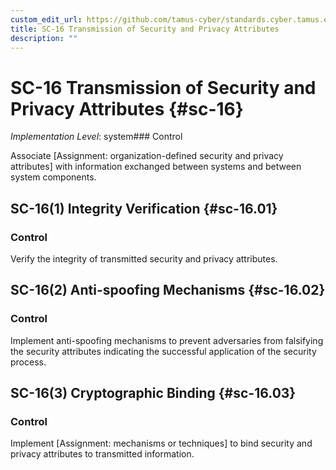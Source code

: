 ```yaml
---
custom_edit_url: https://github.com/tamus-cyber/standards.cyber.tamus.edu/tree/main/static/content/tamus.edu/TAMUS_profile.xml
title: SC-16 Transmission of Security and Privacy Attributes
description: ""
---
```


# SC-16 Transmission of Security and Privacy Attributes {#sc-16}

_Implementation Level_: system### Control

Associate [Assignment: organization-defined security and privacy attributes] with information exchanged between systems and between system components.

## SC-16(1) Integrity Verification {#sc-16.01}

### Control

Verify the integrity of transmitted security and privacy attributes.

## SC-16(2) Anti-spoofing Mechanisms {#sc-16.02}

### Control

Implement anti-spoofing mechanisms to prevent adversaries from falsifying the security attributes indicating the successful application of the security process.

## SC-16(3) Cryptographic Binding {#sc-16.03}

### Control

Implement [Assignment: mechanisms or techniques] to bind security and privacy attributes to transmitted information.

